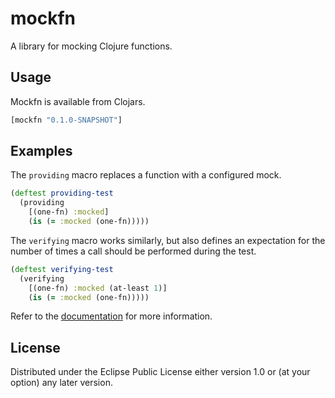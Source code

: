 # mockfn

A library for mocking Clojure functions.

## Usage

Mockfn is available from Clojars.

```clj
[mockfn "0.1.0-SNAPSHOT"]
```

## Examples

The `providing` macro replaces a function with a configured mock.

```clj
(deftest providing-test
  (providing
    [(one-fn) :mocked]
    (is (= :mocked (one-fn)))))
```

The `verifying` macro works similarly, but also defines an expectation for the
number of times a call should be performed during the test.


```clj
(deftest verifying-test
  (verifying
    [(one-fn) :mocked (at-least 1)]
    (is (= :mocked (one-fn)))))
```

Refer to the [documentation](doc/documentation.md) for more information.

## License

Distributed under the Eclipse Public License either version 1.0 or (at
your option) any later version.

